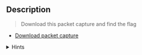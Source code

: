 ## Description

> Download this packet capture and find the flag

 + [Download packet capture](https://github.com/AhmedMoFawzy/Forensics-Challenges/blob/main/PicoCTF%202022/Eavesdrop/capture.flag.pcap)


<details>
  <summary>Hints</summary>
  
  ### All we know is that this packet capture includes a chat conversation and a file transfer.
</details>
